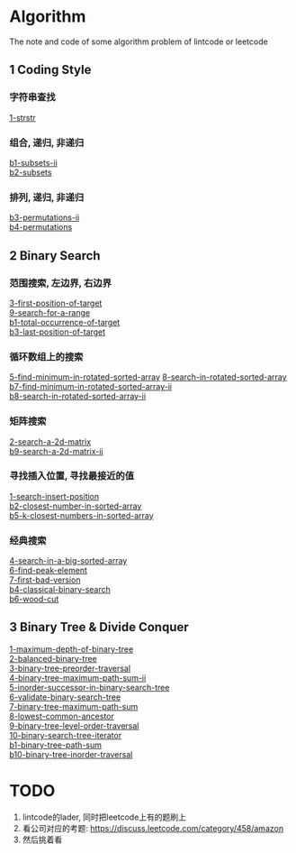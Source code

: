 # Algorithm
The note and code of some algorithm problem of lintcode or leetcode

## 1 Coding Style

### 字符串查找
[1-strstr](coding_style/1-strstr.java)  

### 组合, 递归, 非递归
[b1-subsets-ii](coding_style/b1-subsets-ii.java)  
[b2-subsets](coding_style/b2-subsets.java)  

### 排列, 递归, 非递归
[b3-permutations-ii](coding_style/b3-permutations-ii.java)  
[b4-permutations](coding_style/b4-permutations.java)  

## 2 Binary Search

### 范围搜索, 左边界, 右边界
[3-first-position-of-target](binary_search/3-first-position-of-target.java)  
[9-search-for-a-range](binary_search/9-search-for-a-range.java)  
[b1-total-occurrence-of-target](binary_search/b1-total-occurrence-of-target.java)  
[b3-last-position-of-target](binary_search/b3-last-position-of-target.java)  

### 循环数组上的搜索
[5-find-minimum-in-rotated-sorted-array](binary_search/5-find-minimum-in-rotated-sorted-array.java)
[8-search-in-rotated-sorted-array](binary_search/8-search-in-rotated-sorted-array.java)  
[b7-find-minimum-in-rotated-sorted-array-ii](binary_search/b7-find-minimum-in-rotated-sorted-array-ii.java)  
[b8-search-in-rotated-sorted-array-ii](binary_search/b8-search-in-rotated-sorted-array-ii.java)  

### 矩阵搜索
[2-search-a-2d-matrix](binary_search/2-search-a-2d-matrix.java)  
[b9-search-a-2d-matrix-ii](binary_search/b9-search-a-2d-matrix-ii.java)  

### 寻找插入位置, 寻找最接近的值
[1-search-insert-position](binary_search/1-search-insert-position.java)  
[b2-closest-number-in-sorted-array](binary_search/b2-closest-number-in-sorted-array.java)  
[b5-k-closest-numbers-in-sorted-array](binary_search/b5-k-closest-numbers-in-sorted-array.java)  

### 经典搜索
[4-search-in-a-big-sorted-array](binary_search/4-search-in-a-big-sorted-array.java)  
[6-find-peak-element](binary_search/6-find-peak-element.java)  
[7-first-bad-version](binary_search/7-first-bad-version.java)  
[b4-classical-binary-search](binary_search/b4-classical-binary-search.java)  
[b6-wood-cut](binary_search/b6-wood-cut.java)  

## 3 Binary Tree & Divide Conquer

[1-maximum-depth-of-binary-tree](binary_tree/1-maximum-depth-of-binary-tree.java)  
[2-balanced-binary-tree](binary_tree/2-balanced-binary-tree.java)  
[3-binary-tree-preorder-traversal](binary_tree/3-binary-tree-preorder-traversal.java)  
[4-binary-tree-maximum-path-sum-ii](binary_tree/4-binary-tree-maximum-path-sum-ii.java)  
[5-inorder-successor-in-binary-search-tree](binary_tree/5-inorder-successor-in-binary-search-tree.java)  
[6-validate-binary-search-tree](binary_tree/6-validate-binary-search-tree.java)  
[7-binary-tree-maximum-path-sum](binary_tree/7-binary-tree-maximum-path-sum.java)  
[8-lowest-common-ancestor](binary_tree/8-lowest-common-ancestor.java)  
[9-binary-tree-level-order-traversal](binary_tree/9-binary-tree-level-order-traversal.java)  
[10-binary-search-tree-iterator](binary_tree/10-binary-search-tree-iterator.java)  
[b1-binary-tree-path-sum](binary_tree/b1-binary-tree-path-sum.java)  
[b10-binary-tree-inorder-traversal](binary_tree/b10-binary-tree-inorder-traversal.java)  














# TODO
1. lintcode的lader, 同时把leetcode上有的题刷上
2. 看公司对应的考题: https://discuss.leetcode.com/category/458/amazon
3. 然后挑着看

